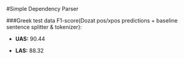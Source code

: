 #Simple Dependency Parser

###Greek test data F1-score(Dozat pos/xpos predictions + baseline sentence splitter & tokenizer):

- **UAS:** 90.44  

- **LAS:** 88.32